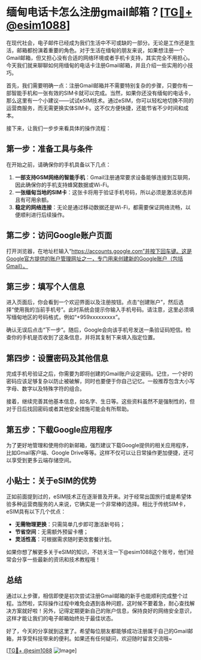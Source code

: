 # 缅甸电话卡怎么注册gmail邮箱？[[TG💪+ @esim1088](https://t.me/s/esim1088)]

在现代社会，电子邮件已经成为我们生活中不可或缺的一部分。无论是工作还是生活，邮箱都扮演着重要的角色。对于生活在缅甸的朋友来说，如果想注册一个Gmail邮箱，但又担心没有合适的网络环境或者手机卡支持，其实完全不用担心。今天我们就来聊聊如何用缅甸的电话卡注册Gmail邮箱，并且介绍一些实用的小技巧。

首先，我们需要明确一点：注册Gmail邮箱并不需要特别复杂的步骤，只要你有一部智能手机和一张有效的SIM卡就可以完成。当然，如果你还没有缅甸的电话卡，那么这里有一个小建议——试试eSIM技术。通过eSIM，你可以轻松地切换不同的运营商服务，而无需更换实体SIM卡。这不仅方便快捷，还能节省不少时间和成本。

接下来，让我们一步步来看具体的操作流程：

## 第一步：准备工具与条件

在开始之前，请确保你的手机具备以下几点：
1. **一部支持GSM网络的智能手机**：Gmail注册通常要求设备能够连接到互联网，因此确保你的手机支持蜂窝数据或Wi-Fi。
2. **一张缅甸当地的SIM卡**：这张卡将用于验证手机号码，所以必须是激活状态并且有可用余额。
3. **稳定的网络连接**：无论是通过移动数据还是Wi-Fi，都需要保证网络流畅，以便顺利进行后续操作。

## 第二步：访问Google账户页面

打开浏览器，在地址栏输入“https://accounts.google.com”并按下回车键。这是Google官方提供的账户管理网址之一，专门用来创建新的Google账户（包括Gmail）。

## 第三步：填写个人信息

进入页面后，你会看到一个欢迎界面以及注册按钮。点击“创建账户”，然后选择“使用我的当前手机号”。此时系统会提示你输入手机号码。请注意，这里必须填写缅甸地区的号码格式，例如“+959xxxxxxxxx”。

确认无误后点击“下一步”。随后，Google会向该手机号发送一条验证码短信。检查你的手机是否收到了这条信息，并将其复制下来填入指定位置。

## 第四步：设置密码及其他信息

完成手机号验证之后，你需要为即将创建的Gmail账户设定密码。记住，一个好的密码应该足够复杂以防止被破解，同时也要便于你自己记忆。一般推荐包含大小写字母、数字以及特殊字符的组合。

接着，继续完善其他基本信息，如名字、生日等。这些资料虽然不是强制性的，但对于日后找回密码或者其他安全措施可能会有所帮助。

## 第五步：下载Google应用程序

为了更好地管理和使用你的新邮箱，强烈建议下载Google提供的相关应用程序，比如Gmail客户端、Google Drive等等。这样不仅可以让日常操作更加便捷，还可以享受到更多云端存储空间。

## 小贴士：关于eSIM的优势

正如前面提到过的，eSIM技术正在逐渐普及开来。对于经常出国旅行或是希望体验多种运营商服务的人来说，它确实是一个非常棒的选择。相比于传统SIM卡，eSIM具有以下几个优点：
- **无需物理更换**：只需简单几步即可激活新号码；
- **节省空间**：无需额外预留卡槽；
- **灵活性高**：可根据需求随时更改套餐计划。

如果你想了解更多关于eSIM的知识，不妨关注一下@esim1088这个账号，他们经常会分享一些最新的资讯和技术教程哦！

## 总结

通过以上步骤，相信即使是初次尝试注册Gmail邮箱的新手也能顺利完成整个过程。当然啦，实际操作过程中难免会遇到各种问题，这时候不要着急，耐心查找解决方案就好啦！另外，记得定期更新自己的账户信息，保持良好的网络安全意识，这样才能让我们的电子邮箱始终处于最佳状态。

好了，今天的分享就到这里了。希望每位朋友都能够成功注册属于自己的Gmail邮箱，并享受科技带来的便利。如果还有任何疑问，欢迎随时留言交流哦~

[[TG💪+ @esim1088](https://t.me/s/esim1088) ![Image](https://i.postimg.cc/4NQfJmqS/Snipaste-2025-05-13-00-14-12.png)]
